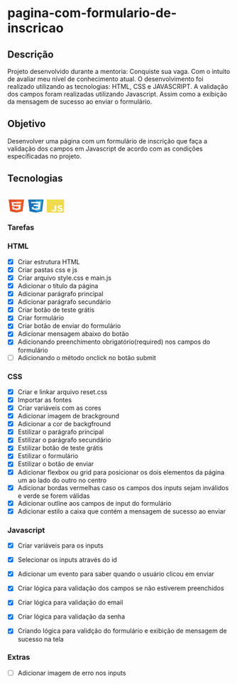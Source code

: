 # pagina-com-formulario-de-inscricao

## Descrição
Projeto desenvolvido durante a mentoria: Conquiste sua vaga. Com o intuito de avaliar meu nível de conhecimento atual. 
O desenvolvimento foi realizado utilizando as tecnologias: HTML, CSS e JAVASCRIPT. 
A validação dos campos foram realizadas utilizando Javascript. Assim como a exibição da mensagem de sucesso ao enviar o formulário. 

## Objetivo
Desenvolver uma página com um formulário de inscrição que faça a validação dos campos em Javascript de acordo com as condições específicadas no projeto. 

## Tecnologias
<div style="display: inline_block"><br>
  <img align="center" alt="HTML" height="30" width="40" src="https://raw.githubusercontent.com/devicons/devicon/master/icons/html5/html5-original.svg">
  <img align="center" alt="CSS" height="30" width="40" src="https://raw.githubusercontent.com/devicons/devicon/master/icons/css3/css3-original.svg">
  <img align="center" alt="Js" height="30" width="40" src="https://raw.githubusercontent.com/devicons/devicon/master/icons/javascript/javascript-plain.svg">
</div>


### Tarefas 

### HTML

- [X] Criar estrutura HTML
- [X] Criar pastas css e js
- [X] Criar arquivo style.css e main.js
- [X] Adicionar o título da página
- [X] Adicionar parágrafo principal
- [X] Adicionar parágrafo secundário
- [X] Criar botão de teste grátis
- [X] Criar formulário 
- [X] Criar botão de enviar do formulário
- [X] Adicionar mensagem abaixo do botão
- [X] Adicionando preenchimento obrigatório(required) nos campos do formulário
- [ ] Adicionando o método onclick no botão submit

### CSS

- [X] Criar e linkar arquivo reset.css
- [X] Importar as fontes
- [X] Criar variáveis com as cores 
- [X] Adicionar imagem de brackground
- [X] Adicionar a cor de backgfround
- [X] Estilizar o parágrafo principal
- [X] Estilizar o parágrafo secundário
- [X] Estilizar botão de teste grátis
- [X] Estilizar o formulário
- [X] Estilizar o botão de enviar
- [X] Adicionar flexbox ou grid para posicionar os dois elementos da página um ao lado do outro no centro
- [X] Adicionar bordas vermelhas caso os campos dos inputs sejam inválidos e verde se forem válidas 
- [X] Adicionar outline aos campos de input do formulário
- [x] Adicionar estilo a caixa que contém a mensagem de sucesso ao enviar

### Javascript

- [X] Criar variáveis para os inputs
- [X] Selecionar os inputs através do id
- [X] Adicionar um evento para saber quando o usuário clicou em enviar
- [X] Criar lógica para validação dos campos se não estiverem preenchidos 
- [X] Criar lógica para validação do email 
- [X] Criar lógica para validação da senha
- [X] Criando lógica para validção do formulário e exibição de mensagem de sucesso na tela


### Extras 

- [ ] Adicionar imagem de erro nos inputs
